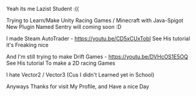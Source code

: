 Yeah its me Lazist Student :((

Trying to Learn/Make Unity Racing Games / Minecraft with Java-Spigot
New Plugin Named Sentry will coming soon :D

I made Steam AutoTrader - https://youtu.be/CD5xCUxTobI See His tutorial it's Freaking nice 

And I'm still trying to make Drift Games - https://youtu.be/DVHcOS1E5OQ See His tutorial To make a 2D racing Games

I hate Vector2 / Vector3 (Cus I didn't Learned yet in School)

Anyways Thanks for visit My Profile, and Have a nice Day



<!---
GalaKrond-jkr0404/GalaKrond-jkr0404 is a ✨ special ✨ repository because its `README.md` (this file) appears on your GitHub profile.
You can click the Preview link to take a look at your changes.
--->
